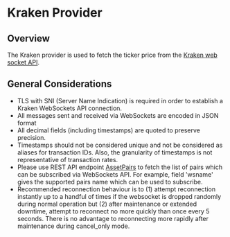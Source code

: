 # Kraken Provider

## Overview

The Kraken provider is used to fetch the ticker price from the [Kraken web socket API](https://docs.kraken.com/websockets/).


## General Considerations

* TLS with SNI (Server Name Indication) is required in order to establish a Kraken WebSockets API connection.
* All messages sent and received via WebSockets are encoded in JSON format
* All decimal fields (including timestamps) are quoted to preserve precision.
* Timestamps should not be considered unique and not be considered as aliases for transaction IDs. Also, the granularity of timestamps is not representative of transaction rates.
* Please use REST API endpoint [AssetPairs](https://docs.kraken.com/rest/#tag/Market-Data/operation/getTradableAssetPairs) to fetch the list of pairs which can be subscribed via WebSockets API. For example, field 'wsname' gives the supported pairs name which can be used to subscribe.
* Recommended reconnection behaviour is to (1) attempt reconnection instantly up to a handful of times if the websocket is dropped randomly during normal operation but (2) after maintenance or extended downtime, attempt to reconnect no more quickly than once every 5 seconds. There is no advantage to reconnecting more rapidly after maintenance during cancel_only mode.
